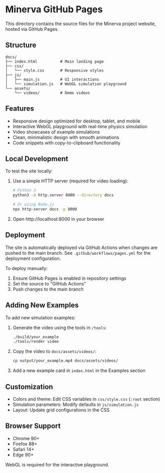 # Minerva GitHub Pages

This directory contains the source files for the Minerva project website, hosted via GitHub Pages.

## Structure

```
docs/
├── index.html          # Main landing page
├── css/
│   └── style.css       # Responsive styles
├── js/
│   ├── main.js         # UI interactions
│   └── simulation.js   # WebGL simulation playground
└── assets/
    └── videos/         # Demo videos
```

## Features

- Responsive design optimized for desktop, tablet, and mobile
- Interactive WebGL playground with real-time physics simulation
- Video showcases of example simulations
- Clean, minimalistic design with smooth animations
- Code snippets with copy-to-clipboard functionality

## Local Development

To test the site locally:

1. Use a simple HTTP server (required for video loading):
   ```bash
   # Python 3
   python3 -m http.server 8000 --directory docs

   # Or using Node.js
   npx http-server docs -p 8000
   ```

2. Open http://localhost:8000 in your browser

## Deployment

The site is automatically deployed via GitHub Actions when changes are pushed to the main branch. See `.github/workflows/pages.yml` for the deployment configuration.

To deploy manually:
1. Ensure GitHub Pages is enabled in repository settings
2. Set the source to "GitHub Actions"
3. Push changes to the main branch

## Adding New Examples

To add new simulation examples:

1. Generate the video using the tools in `/tools`:
   ```bash
   ./build/your_example
   ./tools/render video
   ```

2. Copy the video to `docs/assets/videos/`:
   ```bash
   cp output/your_example.mp4 docs/assets/videos/
   ```

3. Add a new example card in `index.html` in the Examples section

## Customization

- Colors and theme: Edit CSS variables in `css/style.css` (`:root` section)
- Simulation parameters: Modify defaults in `js/simulation.js`
- Layout: Update grid configurations in the CSS

## Browser Support

- Chrome 90+
- Firefox 88+
- Safari 14+
- Edge 90+

WebGL is required for the interactive playground.

